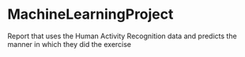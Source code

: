 # MachineLearningProject
Report that uses  the Human Activity Recognition data and predicts the manner in which they did the exercise
